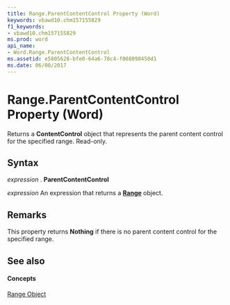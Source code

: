 ```yaml
---
title: Range.ParentContentControl Property (Word)
keywords: vbawd10.chm157155829
f1_keywords:
- vbawd10.chm157155829
ms.prod: word
api_name:
- Word.Range.ParentContentControl
ms.assetid: e5805628-bfe0-64a6-78c4-f008098450d1
ms.date: 06/08/2017
---
```



# Range.ParentContentControl Property (Word)

Returns a **ContentControl** object that represents the parent content control for the specified range. Read-only.


## Syntax

 _expression_ . **ParentContentControl**

 _expression_ An expression that returns a **[Range](range-object-word.md)** object.


## Remarks

This property returns **Nothing** if there is no parent content control for the specified range.


## See also


#### Concepts


[Range Object](range-object-word.md)

